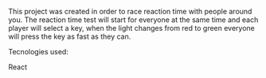 This project was created in order to race reaction time with people around you. The reaction time test will start for everyone at the same time and each player will select a key, when the light changes from red to green everyone will press the key as fast as they can.

Tecnologies used: 

React
